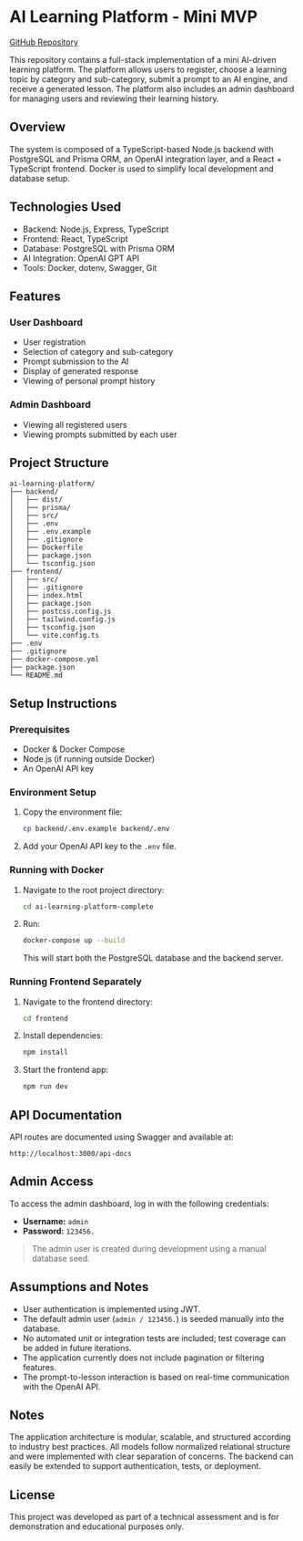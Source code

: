 # AI Learning Platform - Mini MVP

[GitHub Repository](https://github.com/ChanyWexelstein/ai-learning-platform)

This repository contains a full-stack implementation of a mini AI-driven learning platform. The platform allows users to register, choose a learning topic by category and sub-category, submit a prompt to an AI engine, and receive a generated lesson. The platform also includes an admin dashboard for managing users and reviewing their learning history.

## Overview

The system is composed of a TypeScript-based Node.js backend with PostgreSQL and Prisma ORM, an OpenAI integration layer, and a React + TypeScript frontend. Docker is used to simplify local development and database setup.

## Technologies Used

- Backend: Node.js, Express, TypeScript
- Frontend: React, TypeScript
- Database: PostgreSQL with Prisma ORM
- AI Integration: OpenAI GPT API
- Tools: Docker, dotenv, Swagger, Git

## Features

### User Dashboard

- User registration
- Selection of category and sub-category
- Prompt submission to the AI
- Display of generated response
- Viewing of personal prompt history

### Admin Dashboard

- Viewing all registered users
- Viewing prompts submitted by each user

## Project Structure

```
ai-learning-platform/
├── backend/
│   ├── dist/
│   ├── prisma/
│   ├── src/
│   ├── .env
│   ├── .env.example
│   ├── .gitignore
│   ├── Dockerfile
│   ├── package.json
│   └── tsconfig.json
├── frontend/
│   ├── src/
│   ├── .gitignore
│   ├── index.html
│   ├── package.json
│   ├── postcss.config.js
│   ├── tailwind.config.js
│   ├── tsconfig.json
│   └── vite.config.ts
├── .env
├── .gitignore
├── docker-compose.yml
├── package.json
└── README.md
```

## Setup Instructions

### Prerequisites

- Docker & Docker Compose
- Node.js (if running outside Docker)
- An OpenAI API key

### Environment Setup

1. Copy the environment file:

   ```bash
   cp backend/.env.example backend/.env
   ```

2. Add your OpenAI API key to the `.env` file.

### Running with Docker

1. Navigate to the root project directory:

   ```bash
   cd ai-learning-platform-complete
   ```

2. Run:

   ```bash
   docker-compose up --build
   ```

   This will start both the PostgreSQL database and the backend server.

### Running Frontend Separately

1. Navigate to the frontend directory:

   ```bash
   cd frontend
   ```

2. Install dependencies:

   ```bash
   npm install
   ```

3. Start the frontend app:

   ```bash
   npm run dev
   ```

## API Documentation

API routes are documented using Swagger and available at:

```
http://localhost:3000/api-docs
```

## Admin Access

To access the admin dashboard, log in with the following credentials:

- **Username:** `admin`
- **Password:** `123456.`

> The admin user is created during development using a manual database seed.

## Assumptions and Notes

- User authentication is implemented using JWT.
- The default admin user (`admin / 123456.`) is seeded manually into the database.
- No automated unit or integration tests are included; test coverage can be added in future iterations.
- The application currently does not include pagination or filtering features.
- The prompt-to-lesson interaction is based on real-time communication with the OpenAI API.

## Notes

The application architecture is modular, scalable, and structured according to industry best practices. All models follow normalized relational structure and were implemented with clear separation of concerns. The backend can easily be extended to support authentication, tests, or deployment.

## License

This project was developed as part of a technical assessment and is for demonstration and educational purposes only.